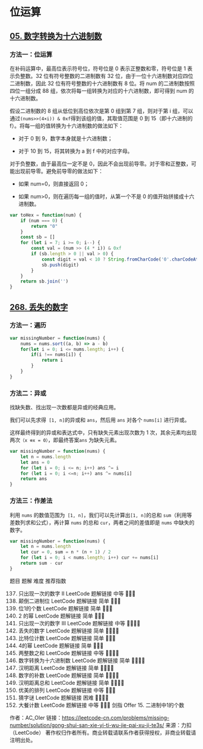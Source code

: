 # 位运算

## [05. 数字转换为十六进制数](https://leetcode-cn.com/problems/convert-a-number-to-hexadecimal/)

### 方法一：位运算

在补码运算中，最高位表示符号位，符号位是 0 表示正整数和零，符号位是 1 表示负整数。32 位有符号整数的二进制数有 32 位，由于一位十六进制数对应四位二进制数，因此 32 位有符号整数的十六进制数有 8 位。将 num 的二进制数按照四位一组分成 88 组，依次将每一组转换为对应的十六进制数，即可得到 num 的十六进制数。

假设二进制数的 8 组从低位到高位依次是第 0 组到第 7 组，则对于第 i 组，可以通过` (nums>>(4×i)) & 0xf `得到该组的值，其取值范围是 0 到 15（即十六进制的 f）。将每一组的值转换为十六进制数的做法如下：

- 对于 0 到 9，数字本身就是十六进制数；

- 对于 10 到 15，将其转换为 a 到 f 中的对应字母。

对于负整数，由于最高位一定不是 0，因此不会出现前导零。对于零和正整数，可能出现前导零。避免前导零的做法如下：

- 如果 num=0，则直接返回 0；

- 如果 num>0，则在遍历每一组的值时，从第一个不是 0 的值开始拼接成十六进制数。

```js
var toHex = function(num) {
    if (num === 0) {
        return "0"
    }
    const sb = []
    for (let i = 7; i >= 0; i--) {
        const val = (num >> (4 * i)) & 0xf
        if (sb.length > 0 || val > 0) {
            const digit = val < 10 ? String.fromCharCode('0'.charCodeAt() + val) : String.fromCharCode('a'.charCodeAt() + val - 10)
            sb.push(digit)
        }
    }
    return sb.join('')
}
```

## [268. 丢失的数字](https://leetcode-cn.com/problems/missing-number/)

### 方法一：遍历

```js
var missingNumber = function(nums) {
    nums = nums.sort((a, b) => a - b)
    for(let i = 0; i <= nums.length; i++) {
        if(i !== nums[i]) {
            return i
        }
    }
}
```

### 方法二：异或

找缺失数、找出现一次数都是异或的经典应用。

我们可以先求得` [1, n]`的异或和 `ans`，然后用 `ans` 对各个 `nums[i]` 进行异或。

这样最终得到的异或和表达式中，只有缺失元素出现次数为 1 次，其余元素均出现两次`（x ⊕x = 0）`，即最终答案`ans` 为缺失元素。

```js
var missingNumber = function(nums) {    
	let n = nums.length
    let ans = 0
    for (let i = 0; i <= n; i++) ans ^= i
    for (let i = 0; i <=n; i++) ans ^= nums[i]
    return ans
}
```

### 方法三：作差法

利用 `nums` 的数值范围为` [1, n]`，我们可以先计算出` [1, n] `的总和 `sum`（利用等差数列求和公式），再计算 `nums` 的总和 `cur`，两者之间的差值即是 `nums` 中缺失的数字。

```js
var missingNumber = function(nums) {    
  	let n = nums.length
    let cur = 0, sum = n * (n + 1) / 2
    for (let i = 0; i < nums.length; i++) cur += nums[i]
    return sum - cur
}
```





题目	题解	难度	推荐指数

137. 只出现一次的数字 II	LeetCode 题解链接	中等	🤩🤩🤩
190. 颠倒二进制位	LeetCode 题解链接	简单	🤩🤩🤩
191. 位1的个数	LeetCode 题解链接	简单	🤩🤩🤩
231. 2 的幂	LeetCode 题解链接	简单	🤩🤩🤩
260. 只出现一次的数字 III	LeetCode 题解链接	中等	🤩🤩🤩🤩
268. 丢失的数字	LeetCode 题解链接	简单	🤩🤩🤩🤩
338. 比特位计数	LeetCode 题解链接	简单	🤩🤩🤩
342. 4的幂	LeetCode 题解链接	简单	🤩🤩🤩
371. 两整数之和	LeetCode 题解链接	中等	🤩🤩🤩🤩
405. 数字转换为十六进制数	LeetCode 题解链接	简单	🤩🤩🤩🤩
461. 汉明距离	LeetCode 题解链接	简单	🤩🤩🤩🤩
476. 数字的补数	LeetCode 题解链接	简单	🤩🤩🤩🤩
477. 汉明距离总和	LeetCode 题解链接	简单	🤩🤩🤩🤩
526. 优美的排列	LeetCode 题解链接	中等	🤩🤩🤩
1178. 猜字谜	LeetCode 题解链接	困难	🤩🤩🤩🤩
1711. 大餐计数	LeetCode 题解链接	中等	🤩🤩🤩
剑指 Offer 15. 二进制中1的个数

作者：AC_OIer
链接：https://leetcode-cn.com/problems/missing-number/solution/gong-shui-san-xie-yi-ti-wu-jie-pai-xu-ji-te3s/
来源：力扣（LeetCode）
著作权归作者所有。商业转载请联系作者获得授权，非商业转载请注明出处。